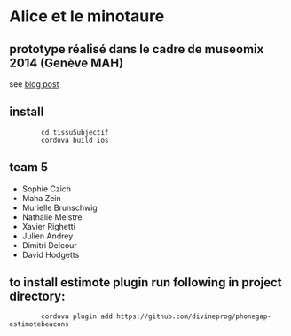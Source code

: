 # Alice et le minotaure

## prototype réalisé dans le cadre de museomix 2014 (Genève MAH)

see [blog post](http://www.museomix.org/prototypes/tissus-subjectifs/)

## install

			cd tissuSubjectif
			cordova build ios

## team 5

- Sophie Czich 
- Maha Zein
- Murielle Brunschwig
- Nathalie Meistre
- Xavier Righetti
- Julien Andrey
- Dimitri Delcour
- David Hodgetts 


## to install estimote plugin run following in project directory:

			cordova plugin add https://github.com/divineprog/phonegap-estimotebeacons 

